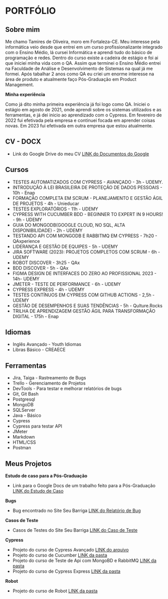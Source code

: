 # PORTFÓLIO 

## Sobre mim

Me chamo Tamires de Oliveira, moro em Fortaleza-CE. Meu interesse pela informática veio desde que entrei em um curso profissionalizante integrado com o Ensino Médio, lá cursei Informática e aprendi tudo do básico de programação e redes. Dentro do curso existe a cadeira de estágio e foi ai que iniciei minha vida com o QA. Assim que terminei o Ensino Médio entrei na Faculdade de Análise e Desenvolvimento de Sistemas na qual já me formei. Após tabalhar 2 anos como QA eu criei um enorme interesse na área de produto e atualmente faço Pós-Graduação em Product Management.


**Minha experiência**

Como já dito minha primeira experiência já foi logo como QA. Iniciei o estágio em agosto de 2021, onde aprendi sobre os sistemas utilizados e as ferramentas, e já dei inicio ao aprendizado com o Cypress. Em fevereiro de 2022 fui efetivada pela empresa e continuei focada em aprender coisas novas.
Em 2023 fui efetivada em outra empresa que estou atualmente.

## CV - DOCX

* Link do Google Drive do meu CV [LINK do Documentos do Google](https://docs.google.com/document/d/1YNdzWkB8nrdI6QVRhLTsNoFtWJEO1fJrKh0gVrvFvkc/edit?usp=sharing)

## Cursos

* TESTES AUTOMATIZADOS COM CYPRESS - AVANÇADO - 3h - UDEMY.
* INTRODUÇÃO À LEI BRASILEIRA DE PROTEÇÃO DE DADOS PESSOAIS - 10h - Enap
* FORMAÇÃO COMPLETA EM SCRUM - PLANEJAMENTO E GESTÃO ÁGIL DE PROJETOS - 4h - Unieducar
* TESTES EXPLORATÓRIOS  - 11h - UDEMY
* CYPRESS WITH CUCUMBER BDD - BEGINNER TO EXPERT IN 9 HOURS! - 9h - UDEMY
* GUIA DO MONGODB(GOOGLE CLOUD, NO SQL, ALTA DISPONIBILIDADE) - 2h - UDEMY
* TESTANDO API COM MONGODB E RABBITMQ EM CYPRESS - 7h20 - QAxperience
* LIDERANÇA E GESTÃO DE EQUIPES - 5h - UDEMY
* JIRA SOFTWARE (2023): PROJETOS COMPLETOS COM SCRUM - 6h - UDEMY
* ROBOT DISCOVER - 3h25 - QAx
* BDD DISCOVER - 5h - QAx
* FIGMA DESIGN DE INTERFACES DO ZERO AO PROFISSIONAL 2023 - 14h- UDEMY 
* JMETER - TESTE DE PERFORMANCE - 6h - UDEMY
* CYPRESS EXPRESS - 4h - UDEMY
* TESTES CONTÍNUOS EM CYPRESS COM GITHUB ACTIONS - 2,5h - UDEMY
* GESTÃO DE DESEMPENHOS E SUAS TENDÊNCIAS - 5h - Qulture.Rocks
* TRILHA DE APRENDIZAGEM GESTÃO ÁGIL PARA TRANSFORMAÇÃO DIGITAL - 175h - Enap


## Idiomas

* Inglês Avançado - Youth Idiomas
* Libras Básico - CREAECE


## Ferramentas

* Jira, Taiga - Rastreamento de Bugs
* Trello - Gerenciamento de Projetos
* DevTools - Para testar e melhorar relatórios de bugs
* Git, Git Bash
* Postgresql
* MongoDB
* SQLServer
* Java - Básico
* Cypress 
* Cypress para testar API
* JMeter
* Markdown
* HTML/CSS
* Postman

## Meus Projetos

**Estudo de caso para a Pós-Graduação**

* Link para o Google Docs de um trabalho feito para a Pós-Graduação [LINK do Estudo de Caso ](https://docs.google.com/document/d/1mZIyxl4plOJlarUoNcO7k4EFTTut3V9-sliBsnyQVkQ/edit?usp=sharing)

**Bugs**

* Bug encontrado no Site Seu Barriga [LINK do Relatório de Bug](https://drive.google.com/file/d/1koHzNHvtAI7hCWhF-3w9OsI946fA0i8V/view?usp=sharing)

**Casos de Teste**

* Casos de Testes do Site Seu Barriga [LINK do Caso de Teste](https://docs.google.com/spreadsheets/d/1cf1vNmawYpK8TdfnWXfH_LNnm3PlEIHIKsXJsTaIpBI/edit?usp=sharing)

**Cypress**

* Projeto do curso de Cypress Avançado [LINK do arquivo](Curso_Avançado/cypress/e2e/hackernewsStories.cy.js)
* Projeto do curso de Cucumber [LINK da pasta](Curso_BDD)
* Projeto do curso de Teste de Api com MongoBD e RabbitMQ [LINK da pasta](Curso_TesteDeAPI)
* Projeto do curso de Cypress Express [LINK da pasta](Curso_CypressExpress)

**Robot**
* Projeto do curso de Robot [LINK da pasta](WalkDog_Robot)
